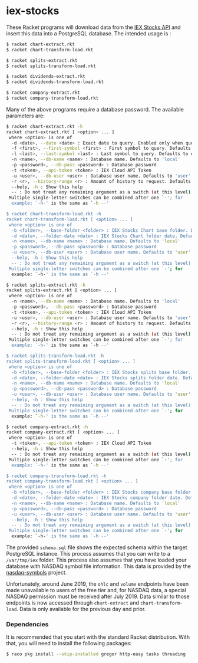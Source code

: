 # iex-stocks
These Racket programs will download data from the [IEX Stocks API](https://iextrading.com/developer/docs/#stocks) and insert this data into a PostgreSQL database. The intended usage is :

```bash
$ racket chart-extract.rkt
$ racket chart-transform-load.rkt
```

```bash
$ racket splits-extract.rkt
$ racket splits-transform-load.rkt
```

```bash
$ racket dividends-extract.rkt
$ racket dividends-transform-load.rkt
```

```bash
$ racket company-extract.rkt
$ racket company-transform-load.rkt
```

Many of the above programs require a database password. The available parameters are:

```bash
$ racket chart-extract.rkt -h
racket chart-extract.rkt [ <option> ... ]
 where <option> is one of
  -d <date>, --date <date> : Exact date to query. Enabled only when querying for --history-range date
  -f <first>, --first-symbol <first> : First symbol to query. Defaults to nothing
  -l <last>, --last-symbol <last> : Last symbol to query. Defaults to nothing
  -n <name>, --db-name <name> : Database name. Defaults to 'local'
  -p <password>, --db-pass <password> : Database password
  -t <token>, --api-token <token> : IEX Cloud API Token
  -u <user>, --db-user <user> : Database user name. Defaults to 'user'
  -r <r>, --history-range <r> : Amount of history to request. Defaults to date, with date paired with a specified date using --date (-d)
  --help, -h : Show this help
  -- : Do not treat any remaining argument as a switch (at this level)
 Multiple single-letter switches can be combined after one `-'; for
  example: `-h-' is the same as `-h --'

$ racket chart-transform-load.rkt -h
racket chart-transform-load.rkt [ <option> ... ]
 where <option> is one of
  -b <folder>, --base-folder <folder> : IEX Stocks Chart base folder. Defaults to /var/tmp/iex/chart
  -d <date>, --folder-date <date> : IEX Stocks Chart folder date. Defaults to today
  -n <name>, --db-name <name> : Database name. Defaults to 'local'
  -p <password>, --db-pass <password> : Database password
  -u <user>, --db-user <user> : Database user name. Defaults to 'user'
  --help, -h : Show this help
  -- : Do not treat any remaining argument as a switch (at this level)
 Multiple single-letter switches can be combined after one `-'; for
  example: `-h-' is the same as `-h --'

$ racket splits-extract.rkt -h
racket splits-extract.rkt [ <option> ... ]
 where <option> is one of
  -n <name>, --db-name <name> : Database name. Defaults to 'local'
  -p <password>, --db-pass <password> : Database password
  -t <token>, --api-token <token> : IEX Cloud API Token
  -u <user>, --db-user <user> : Database user name. Defaults to 'user'
  -r <r>, --history-range <r> : Amount of history to request. Defaults to 1m (one month)
  --help, -h : Show this help
  -- : Do not treat any remaining argument as a switch (at this level)
 Multiple single-letter switches can be combined after one `-'; for
  example: `-h-' is the same as `-h --'

$ racket splits-transform-load.rkt -h
racket splits-transform-load.rkt [ <option> ... ]
 where <option> is one of
  -b <folder>, --base-folder <folder> : IEX Stocks splits base folder. Defaults to /var/tmp/iex/splits
  -d <date>, --folder-date <date> : IEX Stocks splits folder date. Defaults to today
  -n <name>, --db-name <name> : Database name. Defaults to 'local'
  -p <password>, --db-pass <password> : Database password
  -u <user>, --db-user <user> : Database user name. Defaults to 'user'
  --help, -h : Show this help
  -- : Do not treat any remaining argument as a switch (at this level)
 Multiple single-letter switches can be combined after one `-'; for
  example: `-h-' is the same as `-h --'

$ racket company-extract.rkt -h
racket company-extract.rkt [ <option> ... ]
 where <option> is one of
  -t <token>, --api-token <token> : IEX Cloud API Token
  --help, -h : Show this help
  -- : Do not treat any remaining argument as a switch (at this level)
 Multiple single-letter switches can be combined after one `-'; for
  example: `-h-' is the same as `-h --'

$ racket company-transform-load.rkt -h
racket company-transform-load.rkt [ <option> ... ]
 where <option> is one of
  -b <folder>, --base-folder <folder> : IEX Stocks company base folder. Defaults to /var/tmp/iex/company
  -d <date>, --folder-date <date> : IEX Stocks company folder date. Defaults to today
  -n <name>, --db-name <name> : Database name. Defaults to 'local'
  -p <password>, --db-pass <password> : Database password
  -u <user>, --db-user <user> : Database user name. Defaults to 'user'
  --help, -h : Show this help
  -- : Do not treat any remaining argument as a switch (at this level)
 Multiple single-letter switches can be combined after one `-'; for
  example: `-h-' is the same as `-h --'
```

The provided `schema.sql` file shows the expected schema within the target PostgreSQL instance. This process assumes that you can write to a `/var/tmp/iex` folder. This process also assumes that you have loaded your database with NASDAQ symbol file information. This data is provided by the [nasdaq-symbols](https://github.com/evdubs/nasdaq-symbols) project.

Unfortunately, around June 2019, the `ohlc` and `volume` endpoints have been made unavailable to users of the free tier and, for NASDAQ data, a special NASDAQ permission must be received after July 2019. Data similar to those endpoints is now accessed through `chart-extract` and `chart-transform-load`. Data is only available for the previous day and prior.

### Dependencies

It is recommended that you start with the standard Racket distribution. With that, you will need to install the following packages:

```bash
$ raco pkg install --skip-installed gregor http-easy tasks threading
```
